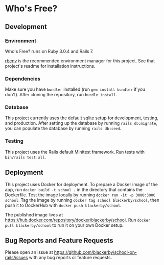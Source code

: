# Who's Free?

## Development

### Environment

Who's Free? runs on Ruby 3.0.4 and Rails 7.

[rbenv](https://github.com/rbenv/rbenv) is the recommended environment manager for this project. See that project's readme for installation instructions.

### Dependencies

Make sure you have `bundler` installed (run `gem install bundler` if you don't). After cloning the repository, run `bundle install`.

### Database

This project currently uses the default sqlite setup for development, testing, and production. After setting up the database by running `rails db:migrate`, you can populate the database by running `rails db:seed`.

### Testing

This project uses the Rails default Minitest framework. Run tests with `bin/rails test:all`.

## Deployment

This project uses Docker for deployment. To prepare a Docker image of the app, run `docker build -t school .` in the directory that contains the Dockerfile. Test the image locally by running `docker run -it -p 3000:3000 school`. Tag the image by running `docker tag school blackerby/school`, then push it to DockerHub with `docker push blackerby/school`.

The published image lives at https://hub.docker.com/repository/docker/blackerby/school. Run `docker pull blackerby/school` to run it on your own Docker setup.

## Bug Reports and Feature Requests

Please open an issue at https://github.com/blackerby/school-on-rails/issues with any bug reports or feature requests.
